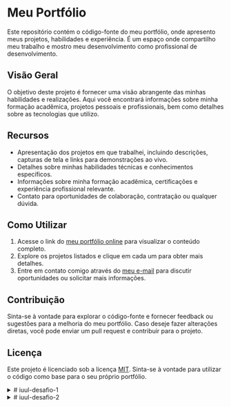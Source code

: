 # Meu Portfólio

Este repositório contém o código-fonte do meu portfólio, onde apresento meus projetos, habilidades e experiência. É um espaço onde compartilho meu trabalho e mostro meu desenvolvimento como profissional de desenvolvimento.

## Visão Geral

O objetivo deste projeto é fornecer uma visão abrangente das minhas habilidades e realizações. Aqui você encontrará informações sobre minha formação acadêmica, projetos pessoais e profissionais, bem como detalhes sobre as tecnologias que utilizo.

## Recursos

- Apresentação dos projetos em que trabalhei, incluindo descrições, capturas de tela e links para demonstrações ao vivo.
- Detalhes sobre minhas habilidades técnicas e conhecimentos específicos.
- Informações sobre minha formação acadêmica, certificações e experiência profissional relevante.
- Contato para oportunidades de colaboração, contratação ou qualquer dúvida.

## Como Utilizar

1. Acesse o link do [meu portfólio online](https://pliniogoncalves.github.io./portfolio/index.html) para visualizar o conteúdo completo.
2. Explore os projetos listados e clique em cada um para obter mais detalhes.
3. Entre em contato comigo através do [meu e-mail](plinioricardogoncalves@gmail.com) para discutir oportunidades ou solicitar mais informações.

## Contribuição

Sinta-se à vontade para explorar o código-fonte e fornecer feedback ou sugestões para a melhoria do meu portfólio. Caso deseje fazer alterações diretas, você pode enviar um pull request e contribuir para o projeto.

## Licença

Este projeto é licenciado sob a licença [MIT](LICENSE). Sinta-se à vontade para utilizar o código como base para o seu próprio portfólio.


<details>
<summary># iuul-desafio-1</summary>
  <h1>Desafio #1 <br>
    Desenvolvimento de páginas web: Criação de um Portfólio
  </h1>

  <h2>Link Trello:</h2><br>
<a href="https://trello.com/b/fHrwb9vB/desafio-1-portf%C3%B3lio" target="_blank" rel="extern">Trello</a>

  <h2>Instruções</h2>
  <ul>
    <li>A aplicação deve ser desenvolvida individualmente/li>
    <li>Data de entrega: 05/07/2023</li>
    <li>A aplicação deve ser versionada e disponibilizada no github</li>
    <li>A aplicação deve ter um layout responsivo (PC e Smartphone)</li>
    <li>O template utilizado deve ser original. Ou seja, não copiar templates prontos</li>
    <li>É permitido utilizar twitter bootstrap</li>
    <li>Utilizar o Trello para gerenciar suas tarefas do desafio:</li>
    <ul>
      <li>Criar suas próprias tarefas e raias para gerenciamento de suas atividades</li>
      <li>o Identificar as tarefas a serem executadas em cada semana do desafio</li>
    </ul>
    <li>A entrega deste desafio deve conter um link para o trello criado e para o github com o
      projeto do desafio.</li>
  </ul>

  <h2> Descrição </h2>
  <p> Desenvolver um conjunto de páginas web que corresponda a seu portfólio. As
    funcionalidades/páginas requeridas são apresentadas a seguir.</p>

  <h2> Funcionalidades </h2>

  <ol>
    <li><b>Menu:</b> o portfólio deve conter um menu com links para as principais páginas.
    </li>
    <ol type="a">
      <li>O menu deve ser exibido em todas as páginas.</li>
      <li>O item de menu correspondente à página que o usuário está deve ser destacado.</li>
    </ol>
    <li><b>Rodapé:</b>o rodapé deve conter links para suas redes sociais (linkedin, twitter, etc)</li>
      <ol start="1" type="a">
          <li>O rodapé deve ser exibido em todas as páginas.</li>
          <li>Os links para as redes sociais devem ser abertos em uma nova aba do navegador.</li>
      </ol>
    <li><b>Página princial:</b>o conteúdo deve ser elaborado pelo aluno. Sugestão de conteúdo: apresentar-se.</li>
    <li><b>Formação:</b>página que apresenta sua formação acadêmica e complementar.</li>
    <li><b>Atuação profissional:</b>página que descreve sua atuação profissional.</li>
    <li><b>Contato:</b>página com informações de contato</li>
      <ol start="1" type="a">
        <li>Contatos pessoais</li>
        <li>Links para redes sociais (mesmo já estando no rodapé)</li>
        <li>Incluir formulário de contato por e-mail (Observação: o formulário não enviará e-mail, pois
          depende de back-end).</li>
      </ol>
    <li><b>Portfólio:</b>página que descreve os projetos que você já desenvolveu ou ao menos 3 projetos
      fictícios.</li>
        <ol start="1" type="a">
            <li>Sugestões de informações: nome do projeto, descrição, imagem, link para o projeto, link
              para o repositório.</li>
            <li>Apresentar as tecnologias utilizadas no desenvolvimento do projeto. Cada uma das
              tecnologias deve possuir um link que redireciona para a página descrita no item a seguir.</li>
            <li><b>Descrição tecnologia:</b>página que descreve determinada tecnologia. Esta página é
              acessada ao clicar em uma tecnologia utilizada em um dos projetos do portfólio.</li>
              <ol start="4" type="a">
                <li>Sugestões de informações: nome, site oficial, definição da tecnologia, 3 prós, 3
                  limitações e 6 grandes projetos que utilizam a tecnologia.</li>
                <li>Exemplo: <a href="https://stackshare.io/html5" target="_blank" rel="extern">HTML5 - Reviews, Pros & Cons | Companies using HTML5
                  (stackshare.io)</a> </li>
              </ol>
        </ol>
  </ol>

  <h2>Critérios de Avaliação</h2>
  <ul>
    <li>Escolha do formato com que as informações são apresentadas</li>
    <li>Qualidade do código:</li>
      <ul>
        <li>Indentação</li>
        <li>Nome de classes CSS e IDs de elementos HTML</li>
        <li>Separação de responsabilidades: organização dos arquivos HTML, CSS.</li>
      </ul>
    <li>Responsividade: página deve ser exibida de forma adequada em PCs e Smartphones</li>
    <li>Completude: implementação das funcionalidades/páginas descritas anteriormente.</li>
    <li>Proatividade**</li>
  </ul>
</details>

<details>
  <summary># iuul-desafio-2</summary>
  <h1>Desafio #2 <br>
    Desenvolvimento de páginas web: Alterando o Portfólio para Armazenar Mensagens Recebidas
  </h1>
  
  <h2>Link Trello:</h2><br>
<a href="https://trello.com/b/fHrwb9vB/desafio-portf%C3%B3lio" target="_blank" rel="extern">Trello</a>

  <h2>Instruções</h2>
  <ul>
    <li>A aplicação deve ser desenvolvida individualmente/li>
    <li>Data de entrega: 12/07/2023</li>
    <li>A aplicação deve ser versionada e disponibilizada no github</li>
    <li>Utilizar o Trello para gerenciar suas tarefas do desafio:</li>
    <li>A ordem de execução das tarefas é de responsabilidade de cada aluno.</li>
  </ul>

  <h2> Descrição </h2>
  <p> Alterar o portfólio para armazenar mensagens recebidas pelo formulário de contato e listá-las em
uma nova página. As funcionalidades/páginas requeridas são apresentadas a seguir.</p>

  <h2> Funcionalidades </h2>

  <ol>
    <li><b>Armazenamento de Mensagens de Contato:</b>as informações submetidas através do
formulário de contato devem ser armazenadas em local storage para futura recuperação.
Passos sugeridos para implementação:
    </li>
    <ol type="a">
      <li>Ao clicar no botão de submeter o formulário, deve ser criado um objeto Javascript que represente os dados do formulário.</li>
      <li>Cada objeto criado deve ser inserido em um array que representa as mensagens submetidas.</li>
      <li>O array de objetos deve ser convertido em JSON e armazenado no local storange.</li>
    </ol>
    <li><b>Limpar Mensagens de Contato:</b>o formulário de contato deve conter um botão para limpar
todas as mensagens enviadas.</li>
    <li><b>Página de Listagem de Mensagens Recebidas:</b>tendo como premissa o armazenamento
das mensagens em local storage, recuperar as mensagens para exibição em uma página
separada de listagem.</li>
  
  <h2>Critérios de Avaliação</h2>
  <ul>
    <li>Qualidade do código:</li>
      <ul>
        <li>Indentação</li>
        <li>Nome de classes CSS e IDs de elementos HTML</li>
        <li>Nome dos atributos utilizados no código JavaScript</li>
        <li>Separação de responsabilidades: organização dos arquivos HTML, CSS.</li>
      </ul>
    <li>Responsividade: página deve ser exibida de forma adequada em PCs e Smartphones</li>
    <li>Completude: implementação das funcionalidades/páginas descritas anteriormente.</li>
    <li>Proatividade**</li>
  </ul>
</details>
